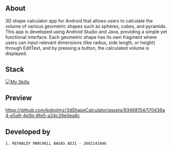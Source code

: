 ## About 
3D shape calculator app for Android that allows users to calculate the volume of various geometric shapes such as spheres, cubes, and pyramids. This app is developed using Android Studio and Java, providing a simple yet functional interface. Each geometric shape has its own fragment where users can input relevant dimensions (like radius, side length, or height) through EditText, and by pressing a button, the calculated volume is displayed.

## Stack
[![My Skills](https://skillicons.dev/icons?i=java,androidstudio)](https://skillicons.dev)

## Preview






https://github.com/kokojimz/3dShapeCalculator/assets/93468154/170436a4-e5a9-4e5b-8fe5-a24c29e0ea8c





## Developed by
```
1. REYNALDY MARCHELL BAGAS ADJI - 2602141846
```  

